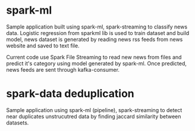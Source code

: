 # spark-ml
Sample application built using spark-ml, spark-streaming to classify news data.
Logistic regression from sparkml lib is used to train dataset and build model, news dataset is generated by reading 
news rss feeds from  news website and saved to text file.

Current code use Spark File Streaming to read new news from files and predict it's category using model generated by spark-ml.
Once predicted, news feeds are sent through kafka-consumer.

# spark-data deduplication
Sample application using spark-ml (pipeline), spark-streaming to detect near duplicates unstrucutred data by finding jaccard similarity between datasets.
